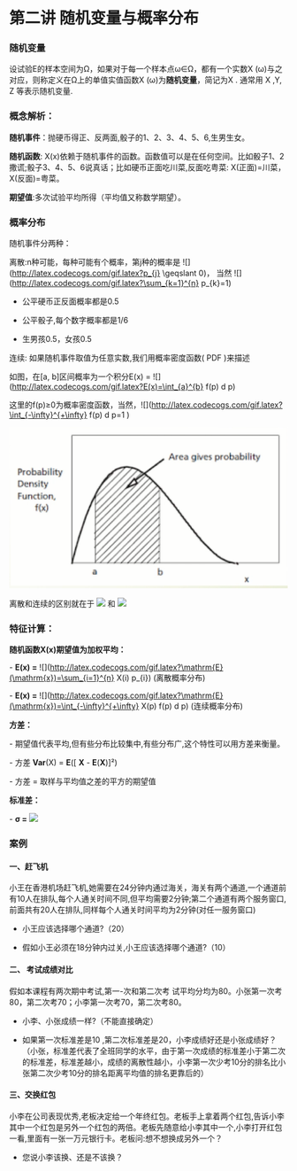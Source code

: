 # 第二讲 随机变量与概率分布

 

### 随机变量

设试验E的样本空间为Ω，如果对于每一个样本点ω∈Ω，都有一个实数X (ω)与之对应，则称定义在Ω上的单值实值函数X (ω)为**随机变量**，简记为X . 通常用 X ,Y, Z 等表示随机变量.

 

### **概念解析：**

**随机事件**：抛硬币得正、反两面,骰子的1、2、3、4、5、6,生男生女。

**随机函数**: X(x)依赖于随机事件的函数。函数值可以是在任何空间。比如骰子1、2撒谎;骰子3、4、5、6说真话；比如硬币正面吃川菜,反面吃粤菜: X(正面)=川菜，X(反面)=粤菜。

**期望值**:多次试验平均所得（平均值又称数学期望）。

 

### 概率分布

随机事件分两种：

离散:n种可能，每种可能有个概率，第j种的概率是 ![](http://latex.codecogs.com/gif.latex?p_{j} \geqslant 0)， 当然 ![](http://latex.codecogs.com/gif.latex?\sum_{k=1}^{n} p_{k}=1)

- 公平硬币正反面概率都是0.5

- 公平骰子,每个数字概率都是1/6

- 生男孩0.5，女孩0.5

 

连续: 如果随机事件取值为任意实数,我们用概率密度函数( PDF )来描述

如图，在[a, b]区间概率为一个积分E(x) = ![](http://latex.codecogs.com/gif.latex?E(x)=\int_{a}^{b} f(p) d p)

这里的f(p)≥0为概率密度函数，当然，![](http://latex.codecogs.com/gif.latex?\int_{-\infty}^{+\infty} f(p) d p=1 )

![PDF](../assets/PDF.png)

离散和连续的区别就在于 ![](http://latex.codecogs.com/gif.latex?\sum_{i=1}^{n})  和 ![](http://latex.codecogs.com/gif.latex?\int_{-\infty}^{+\infty})

 

### **特征计算：**

**随机函数X(x)期望值为加权平均：**

\-   **E(x) =** ![](http://latex.codecogs.com/gif.latex?\mathrm{E}(\mathrm{x})=\sum_{i=1}^{n} X(i) p_{i}) (离散概率分布)

\-   **E(x) =** ![](http://latex.codecogs.com/gif.latex?\mathrm{E}(\mathrm{x})=\int_{-\infty}^{+\infty} X(p) f(p) d p) (连续概率分布)

**方差：**

\-  期望值代表平均,但有些分布比较集中,有些分布广,这个特性可以用方差来衡量。

\-  方差 **Var**(X) = **E**([ **X** - **E**(**X**)]²)

\-  方差 = 取样与平均值之差的平方的期望值

**标准差：**

\-   **σ =**  ![](http://latex.codecogs.com/gif.latex?\sqrt{\operatorname{var}(\mathbf{X})})



### 案例

#### 一、赶飞机

小王在香港机场赶飞机,她需要在24分钟内通过海关，海关有两个通道,一个通道前有10人在排队,每个人通关时间不同,但平均需要2分钟;第二个通道有两个服务窗口,前面共有20人在排队,同样每个人通关时间平均为2分钟(对任一服务窗口)

- 小王应该选择哪个通道?（20）

- 假如小王必须在18分钟内过关,小王应该选择哪个通道?（10）

#### 二、 考试成绩对比

假如本课程有两次期中考试,第一-次和第二次考 试平均分均为80。小张第一次考80，第二次考70；小李第一次考70，第二次考80。

- 小李、小张成绩一样?（不能直接确定）

- 如果第一次标准差是10 ,第二次标准差是20，小李成绩好还是小张成绩好？（小张，标准差代表了全班同学的水平，由于第一次成绩的标准差小于第二次的标准差，标准差越小，成绩的离散性越小，小李第一次少考10分的排名比小张第二次少考10分的排名距离平均值的排名更靠后的）

#### 三、交换红包

小李在公司表现优秀,老板决定给一个年终红包。老板手上拿着两个红包,告诉小李其中一个红包是另外一个红包的两倍。老板先随意给小李其中一个,小李打开红包一看,里面有一张一万元银行卡。老板问:想不想换成另外一个？

- 您说小李该换、还是不该换？
